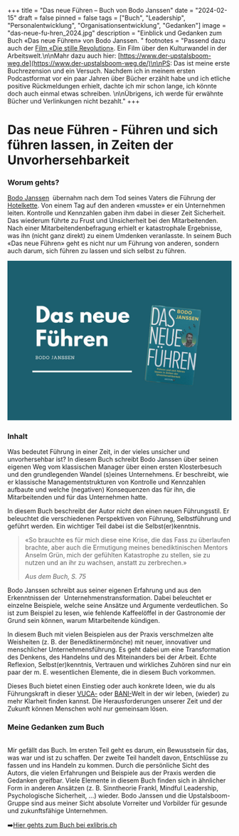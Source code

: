 +++
title = "Das neue Führen – Buch von Bodo Janssen"
date = "2024-02-15"
draft = false
pinned = false
tags = ["Buch", "Leadership", "Personalentwicklung", "Organisationsentwicklung", "Gedanken"]
image = "das-neue-fu-hren_2024.jpg"
description = "Einblick und Gedanken zum Buch «Das neue Führen» von Bodo Janssen. "
footnotes = "Passend dazu auch der [Film «Die stille Revolution»](https://www.die-stille-revolution.de). Ein Film über den Kulturwandel in der Arbeitswelt.\n\nMahr dazu auch hier: [https://www.der-upstalsboom-weg.de](https://www.der-upstalsboom-weg.de/)\n\nPS: Das ist meine erste Buchrezension und ein Versuch. Nachdem ich in meinem ersten Podcastformat vor ein paar Jahren über Bücher erzählt habe und ich etliche positive Rückmeldungen erhielt, dachte ich mir schon lange, ich könnte doch auch einmal etwas schreiben. \n\nÜbrigens, ich werde für erwähnte Bücher und Verlinkungen nicht bezahlt."
+++
# Das neue Führen - Führen und sich führen lassen, in Zeiten der Unvorhersehbarkeit

### Worum gehts?

[Bodo Janssen](https://www.ndr.de/geschichte/koepfe/14-Juni-1998-Entfuehrungsopfer-Bodo-Janssen-wird-befreit,bodojanssen102.html)  übernahm nach dem Tod seines Vaters die Führung der [Hotelkette](https://www.upstalsboom.de/). Von einem Tag auf den anderen «musste» er ein Unternehmen leiten. Kontrolle und Kennzahlen gaben ihm dabei in dieser Zeit Sicherheit. Das wiederum führte zu Frust und Unsicherheit bei den Mitarbeitenden. Nach einer Mitarbeitendenbefragung erhielt er katastrophale Ergebnisse, was ihn (nicht ganz direkt) zu einem Umdenken veranlasste. In seinem Buch «Das neue Führen» geht es nicht nur um Führung von anderen, sondern auch darum, sich führen zu lassen und sich selbst zu führen. 

![](blue-gradient-christian-church-schedule-he-is-risen-easter-postcard.jpg)

### Inhalt

Was bedeutet Führung in einer Zeit, in der vieles unsicher und unvorhersehbar ist? In diesem Buch schreibt Bodo Janssen über seinen eigenen Weg vom klassischen Manager über einen ersten Klosterbesuch und den grundlegenden Wandel (s)eines Unternehmens. Er beschreibt, wie er klassische Managementstrukturen von Kontrolle und Kennzahlen aufbaute und welche (negativen) Konsequenzen das für ihn, die Mitarbeitenden und für das Unternehmen hatte. 

In diesem Buch beschreibt der Autor nicht den einen neuen Führungsstil. Er beleuchtet die verschiedenen Perspektiven von Führung, Selbstführung und geführt werden. Ein wichtiger Teil dabei ist die Selbst(er)kenntnis. 

> «So brauchte es für mich diese eine Krise, die das Fass zu überlaufen brachte, aber auch die Ermutigung meines benediktinischen Mentors Anselm Grün, mich der gefühlten Katastrophe zu stellen, sie zu nutzen und an ihr zu wachsen, anstatt zu zerbrechen.» 
>
> *Aus dem Buch, S. 75*

Bodo Janssen schreibt aus seiner eigenen Erfahrung und aus den Erkenntnissen der  Unternehmenstransformation. Dabei beleuchtet er einzelne Beispiele, welche seine Ansätze und Argumente verdeutlichen. So ist zum Beispiel zu lesen, wie fehlende Kaffeelöffel in der Gastronomie der Grund sein können, warum Mitarbeitende kündigen. 

In diesem Buch mit vielen Beispielen aus der Praxis verschmelzen alte Weisheiten (z. B. der Benediktinermönche) mit neuer, innovativer und menschlicher Unternehmensführung. Es geht dabei um eine Transformation des Denkens, des Handelns und des Miteinanders bei der Arbeit. Echte Reflexion, Selbst(er)kenntnis, Vertrauen und wirkliches Zuhören sind nur ein paar der m. E. wesentlichen Elemente, die in diesem Buch vorkommen.

Dieses Buch bietet einen Einstieg oder auch konkrete Ideen, wie du als Führungskraft in dieser [VUCA-](https://de.wikipedia.org/wiki/VUCA) oder [BANI-](https://fh-hwz.ch/news/was-bedeutet-bani)Welt in der wir leben, (wieder) zu mehr Klarheit finden kannst. Die Herausforderungen unserer Zeit und der Zukunft können Menschen wohl nur gemeinsam lösen.  

### Meine Gedanken zum Buch

\
Mir gefällt das Buch. Im ersten Teil geht es darum, ein Bewusstsein für das, was war und ist zu schaffen. Der zweite Teil handelt davon, Entschlüsse zu fassen und ins Handeln zu kommen. Durch die persönliche Sicht des Autors, die vielen Erfahrungen und Beispiele aus der Praxis werden die Gedanken greifbar. Viele Elemente in diesem Buch finden sich in ähnlicher Form in anderen Ansätzen (z. B. Sinntheorie Frankl, Mindful Leadership, Psychologische Sicherheit, …) wieder. Bodo Janssen und die Upstalsboom-Gruppe sind aus meiner Sicht absolute Vorreiter und Vorbilder für gesunde und zukunftsfähige Unternehmen.

➡️[Hier gehts zum Buch bei exlibris.ch](https://www.exlibris.ch/de/buecher-buch/deutschsprachige-buecher/bodo-janssen/das-neue-fuehren/id/9783424202854/)